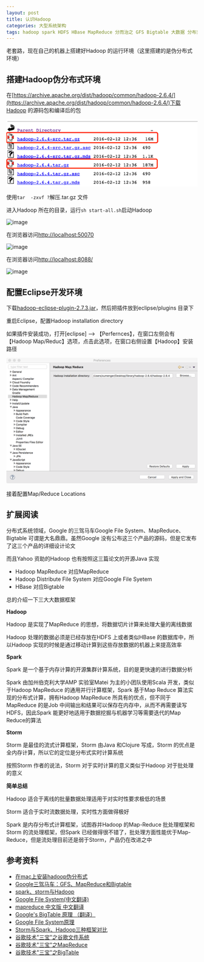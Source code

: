 ```yaml
---
layout: post
title: 认识Hadoop
categories: 大型系统架构 
tags: hadoop spark HDFS HBase MapReduce 分而治之 GFS Bigtable 大数据 分布式计算 分布式存储 Storm ZooKeeper 伪分布式环境 Java eclipse tar 
---
```


老套路，现在自己的机器上搭建好Hadoop 的运行环境（这里搭建的是伪分布式环境）

## 搭建Hadoop伪分布式环境

在[https://archive.apache.org/dist/hadoop/common/hadoop-2.6.4/](https://archive.apache.org/dist/hadoop/common/hadoop-2.6.4/)下载Hadoop 的源码包和编译后的包

![image](../media/image/2018-07-31/01.png)

使用`tar  -zxvf ?`解压.tar.gz 文件

进入Hadoop 所在的目录，运行`sh start-all.sh`启动Hadoop

![image](../media/image/2018-07-31/02.png)

在浏览器访问[http://localhost:50070](http://localhost:50070)

![image](../media/image/2018-07-31/03.png)

在浏览器访问[http://localhost:8088/](http://localhost:8088/)

![image](../media/image/2018-07-31/04.png)

## 配置Eclipse开发环境

下载[hadoop-eclipse-plugin-2.7.3.jar](../download/20180731/hadoop-eclipse-plugin-2.7.3.jar)，然后把插件放到eclipse/plugins 目录下

重启Eclipse，配置Hadoop installation directory

如果插件安装成功，打开[eclipse] –> 【Perfernces】，在窗口左侧会有【Hadoop Map/Reduc】选项，点击此选项，在窗口右侧设置【Hadoop】安装路径

![image](../media/image/2018-07-31/05.png)

接着配置Map/Reduce Locations



## 扩展阅读

分布式系统领域，Google 的三驾马车Google File System、MapReduce、Bigtable 可谓是大名鼎鼎。虽然Google 没有公布这三个产品的源码，但是它发布了这三个产品的详细设计论文

而且Yahoo 资助的Hadoop 也有按照这三篇论文的开源Java 实现

* Hadoop MapReduce 对应MapReduce
* Hadoop Distribute File System 对应Google File Syetem
* HBase 对应Bigtable

总的介绍一下三大大数据框架

**Hadoop**

Hadoop 是实现了MapReduce 的思想，将数据切片计算来处理大量的离线数据

Hadoop 处理的数据必须是已经存放在HDFS 上或者类似HBase 的数据库中，所以Hadoop 实现的时候是通过移动计算到这些存放数据的机器上来提高效率

**Spark**

Spark 是一个基于内存计算的开源集群计算系统，目的是更快速的进行数据分析

Spark 由加州伯克利大学AMP 实验室Matei 为主的小团队使用Scala 开发，类似于Hadoop MapReduce 的通用并行计算框架，Spark 基于Map Reduce 算法实现的分布式计算，拥有Hadoop MapReduce 所具有的优点，但不同于MapReduce 的是Job 中间输出和结果可以保存在内存中，从而不再需要读写HDFS，因此Spark 能更好地适用于数据挖掘与机器学习等需要迭代的Map Reduce的算法

**Storm**

Storm 是最佳的流式计算框架，Storm 由Java 和Clojure 写成，Storm 的优点是全内存计算，所以它的定位是分布式实时计算系统

按照Storm 作者的说法，Storm 对于实时计算的意义类似于Hadoop 对于批处理的意义

**简单总结**

Hadoop 适合于离线的批量数据处理适用于对实时性要求极低的场景

Storm 适合于实时流数据处理，实时性方面做得极好

Spark 是内存分布式计算框架，试图吞并Hadoop 的Map-Reduce 批处理框架和Storm 的流处理框架，但Spark 已经做得很不错了，批处理方面性能优于Map-Reduce，但是流处理目前还是弱于Storm，产品仍在改进之中

## 参考资料

* [在mac上安装hadoop伪分布式](http://www.cnblogs.com/aijianiula/p/3842581.html)
* [Google三驾马车：GFS、MapReduce和Bigtable](https://www.cnblogs.com/maybe2030/p/4568541.html)
* [spark、storm与Hadoop](https://www.cnblogs.com/mlj5288/p/4606092.html)
* [Google File System(中文翻译)](https://blog.csdn.net/xuleicsu/article/details/526386)
* [mapreduce 中文版 中文翻译](https://blog.csdn.net/active1001/article/details/1675920)
* [Google's BigTable 原理 （翻译）](https://blog.csdn.net/accesine960/article/details/595628)
* [Google File System原理](https://juejin.im/post/582d9c91d203090067fba883)
* [Storm与Spark、Hadoop三种框架对比](https://blog.csdn.net/zuochao_2013/article/details/78175419)
* [谷歌技术"三宝"之谷歌文件系统](https://blog.csdn.net/opennaive/article/details/7483523)
* [谷歌技术"三宝"之MapReduce](https://blog.csdn.net/opennaive/article/details/7514146)
* [谷歌技术"三宝"之BigTable](https://blog.csdn.net/OpenNaive/article/details/7532589)